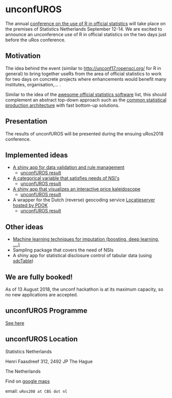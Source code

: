 # unconfUROS
The annual [conference on the use of R in official statistics](https://www.aanmelder.nl/uros2018) will take place on the premises of Statistics Netherlands September 12-14. We are excited to announce an unconference use of R in official statistics on the two days just before the uRos conference.

## Motivation
The idea behind the event (similar to http://unconf17.ropensci.org/ for R in general) to bring together useRs from the area of official statistics to work for two days on concrete projects where enhancements would benefit many institutes, organisation,... .


Similar to the idea of the [awesome official statistics software](http://www.awesomeofficialstatistics.org) list, this should complement an abstract top-down approach such as the [common statistical production architecture](https://statswiki.unece.org/display/CSPA/CSPA+v1.5) with fast bottom-up solutions.

## Presentation

The results of unconfUROS will be presented during the ensuing uRos2018 conference.

## Implemented ideas

- [A shiny app for data validation and rule management](doc/data_validation.md)
   - [unconfUROS result](https://github.com/uRos2018/validaty)
 - [A categorical variable that satisfies needs of NSI's](doc/categorical.md)
   - [unconfUROS result](https://github.com/uRos2018/categorical)
 - [A shiny app that visualizes an interactive price kaleidoscope](doc/price_kaleidoscope.md)
   - [unconfUROS result](https://github.com/uRos2018/voronoiTreemap)
 - A wrapper for the Dutch (reverse) geocoding service [Locatieserver hosted by PDOK](doc/locatieserver.md)
   - [unconfUROS result](https://github.com/uRos2018/nlgeocoder)

## Other ideas

 - [Machine learning techniques for imputation (boosting, deep learning, ....)](doc/MLimputation.md)
 - Sampling package that covers the need of NSIs
 - A shiny app for statistical disclosure control of tabular data (using [sdcTable](https://CRAN.R-project.org/package=sdcTable))


## We are fully booked!

As of 13 August 2018, the unconf hackathon is at its maximum capacity, so no new applications are accepted.

## unconfUROS Programme

[See here](doc/programme.md)


## unconfUROS Location

Statistics Netherlands

Henri Faasdreef 312, 2492 JP The Hague

The Netherlands

Find on [google maps](https://goo.gl/maps/LCE6FinFc3J2)

email: `uRos208 at CBS dot nl`


